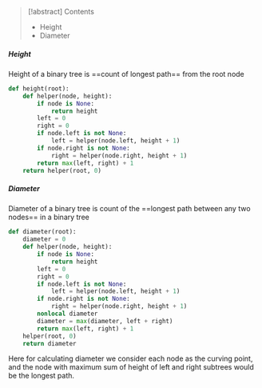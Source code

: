 > [!abstract] Contents
> - Height
> - Diameter

##### Height
Height of a binary tree is ==count of longest path== from the root node

```python
def height(root):
    def helper(node, height):
        if node is None:
            return height
        left = 0
        right = 0
        if node.left is not None:
            left = helper(node.left, height + 1)
        if node.right is not None:
            right = helper(node.right, height + 1)
        return max(left, right) + 1
    return helper(root, 0)
```

##### Diameter
Diameter of a binary tree is count of the ==longest path between any two nodes== in a binary tree

```python
def diameter(root):
    diameter = 0
    def helper(node, height):
        if node is None:
            return height
        left = 0
        right = 0
        if node.left is not None:
            left = helper(node.left, height + 1)
        if node.right is not None:
            right = helper(node.right, height + 1)
        nonlocal diameter
        diameter = max(diameter, left + right)
        return max(left, right) + 1
    helper(root, 0)
    return diameter
```

Here for calculating diameter we consider each node as the curving point, and the node with maximum sum of height of left and right subtrees would be the longest path.  
